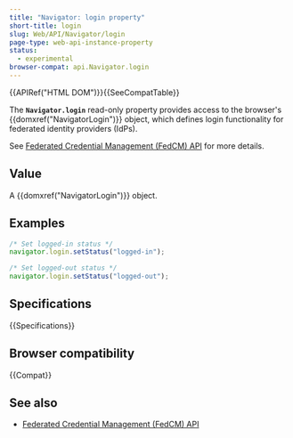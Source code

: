 ```yaml
---
title: "Navigator: login property"
short-title: login
slug: Web/API/Navigator/login
page-type: web-api-instance-property
status:
  - experimental
browser-compat: api.Navigator.login
---
```


{{APIRef("HTML DOM")}}{{SeeCompatTable}}

The **`Navigator.login`** read-only property provides access to the browser's {{domxref("NavigatorLogin")}} object, which defines login functionality for federated identity providers (IdPs).

See [Federated Credential Management (FedCM) API](/en-US/docs/Web/API/FedCM_API) for more details.

## Value

A {{domxref("NavigatorLogin")}} object.

## Examples

```js
/* Set logged-in status */
navigator.login.setStatus("logged-in");

/* Set logged-out status */
navigator.login.setStatus("logged-out");
```

## Specifications

{{Specifications}}

## Browser compatibility

{{Compat}}

## See also

- [Federated Credential Management (FedCM) API](/en-US/docs/Web/API/FedCM_API)
